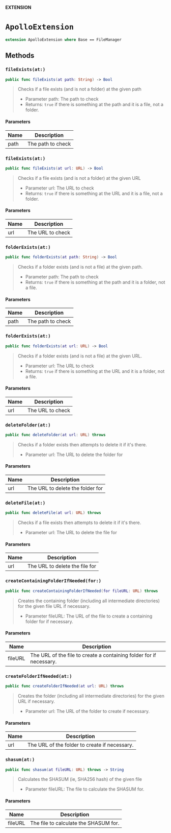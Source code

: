**EXTENSION**

# `ApolloExtension`
```swift
extension ApolloExtension where Base == FileManager
```

## Methods
### `fileExists(at:)`

```swift
public func fileExists(at path: String) -> Bool
```

> Checks if a file exists (and is not a folder) at the given path
>
> - Parameter path: The path to check
> - Returns: `true` if there is something at the path and it is a file, not a folder.

#### Parameters

| Name | Description |
| ---- | ----------- |
| path | The path to check |

### `fileExists(at:)`

```swift
public func fileExists(at url: URL) -> Bool
```

> Checks if a file exists (and is not a folder) at the given URL
>
> - Parameter url: The URL to check
> - Returns: `true` if there is something at the URL and it is a file, not a folder.

#### Parameters

| Name | Description |
| ---- | ----------- |
| url | The URL to check |

### `folderExists(at:)`

```swift
public func folderExists(at path: String) -> Bool
```

> Checks if a folder exists (and is not a file) at the given path.
>
> - Parameter path: The path to check
> - Returns: `true` if there is something at the path and it is a folder, not a file.

#### Parameters

| Name | Description |
| ---- | ----------- |
| path | The path to check |

### `folderExists(at:)`

```swift
public func folderExists(at url: URL) -> Bool
```

> Checks if a folder exists (and is not a file) at the given URL.
>
> - Parameter url: The URL to check
> - Returns: `true` if there is something at the URL and it is a folder, not a file.

#### Parameters

| Name | Description |
| ---- | ----------- |
| url | The URL to check |

### `deleteFolder(at:)`

```swift
public func deleteFolder(at url: URL) throws
```

> Checks if a folder exists then attempts to delete it if it's there.
>
> - Parameter url: The URL to delete the folder for

#### Parameters

| Name | Description |
| ---- | ----------- |
| url | The URL to delete the folder for |

### `deleteFile(at:)`

```swift
public func deleteFile(at url: URL) throws
```

> Checks if a file exists then attempts to delete it if it's there.
>
> - Parameter url: The URL to delete the file for

#### Parameters

| Name | Description |
| ---- | ----------- |
| url | The URL to delete the file for |

### `createContainingFolderIfNeeded(for:)`

```swift
public func createContainingFolderIfNeeded(for fileURL: URL) throws
```

> Creates the containing folder (including all intermediate directories) for the given file URL if necessary.
>
> - Parameter fileURL: The URL of the file to create a containing folder for if necessary.

#### Parameters

| Name | Description |
| ---- | ----------- |
| fileURL | The URL of the file to create a containing folder for if necessary. |

### `createFolderIfNeeded(at:)`

```swift
public func createFolderIfNeeded(at url: URL) throws
```

> Creates the folder (including all intermediate directories) for the given URL if necessary.
>
> - Parameter url: The URL of the folder to create if necessary.

#### Parameters

| Name | Description |
| ---- | ----------- |
| url | The URL of the folder to create if necessary. |

### `shasum(at:)`

```swift
public func shasum(at fileURL: URL) throws -> String
```

> Calculates the SHASUM (ie, SHA256 hash) of the given file
>
> - Parameter fileURL: The file to calculate the SHASUM for.

#### Parameters

| Name | Description |
| ---- | ----------- |
| fileURL | The file to calculate the SHASUM for. |